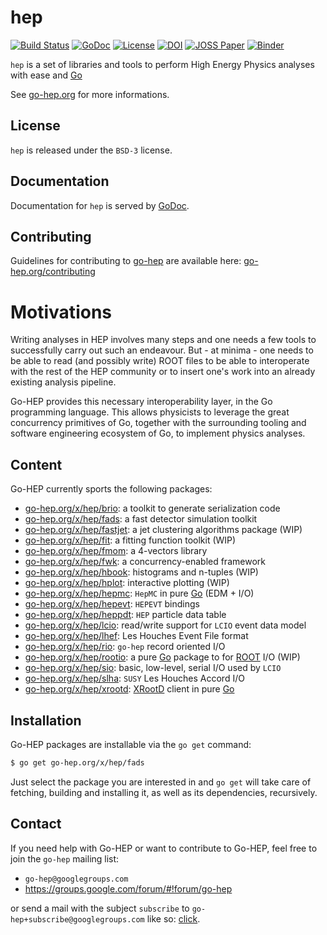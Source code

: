 hep
===

[![Build Status](https://travis-ci.org/go-hep/hep.svg?branch=master)](https://travis-ci.org/go-hep/hep)
[![GoDoc](https://godoc.org/go-hep.org/x/hep?status.svg)](https://godoc.org/go-hep.org/x/hep)
[![License](https://img.shields.io/badge/License-BSD--3-blue.svg)](https://go-hep.org/license)
[![DOI](https://zenodo.org/badge/DOI/10.5281/zenodo.597940.svg)](https://doi.org/10.5281/zenodo.597940)
[![JOSS Paper](http://joss.theoj.org/papers/0b007c81073186f7c61f95ea26ad7971/status.svg)](http://joss.theoj.org/papers/0b007c81073186f7c61f95ea26ad7971)
[![Binder](https://mybinder.org/badge.svg)](https://mybinder.org/v2/gh/go-hep/binder/master)


`hep` is a set of libraries and tools to perform High Energy Physics analyses with ease and [Go](https://golang.org)

See [go-hep.org](https://go-hep.org) for more informations.

## License

`hep` is released under the `BSD-3` license.

## Documentation

Documentation for `hep` is served by [GoDoc](https://godoc.org/go-hep.org/x/hep).

## Contributing

Guidelines for contributing to [go-hep](https://go-hep.org) are available here:
 [go-hep.org/contributing](https://go-hep.org/contributing)

# Motivations

Writing analyses in HEP involves many steps and one needs a few tools to
successfully carry out such an endeavour.
But - at minima - one needs to be able to read (and possibly write) ROOT files
to be able to interoperate with the rest of the HEP community or to insert
one's work into an already existing analysis pipeline.

Go-HEP provides this necessary interoperability layer, in the Go programming
language.
This allows physicists to leverage the great concurrency primitives of Go,
together with the surrounding tooling and software engineering ecosystem of Go,
to implement physics analyses.

## Content

Go-HEP currently sports the following packages:

- [go-hep.org/x/hep/brio](https://go-hep.org/x/hep/brio): a toolkit to generate serialization code
- [go-hep.org/x/hep/fads](https://go-hep.org/x/hep/fads): a fast detector simulation toolkit
- [go-hep.org/x/hep/fastjet](https://go-hep.org/x/hep/fastjet): a jet clustering algorithms package (WIP)
- [go-hep.org/x/hep/fit](https://go-hep.org/x/hep/fit): a fitting function toolkit (WIP)
- [go-hep.org/x/hep/fmom](https://go-hep.org/x/hep/fmom): a 4-vectors library
- [go-hep.org/x/hep/fwk](https://go-hep.org/x/hep/fwk): a concurrency-enabled framework
- [go-hep.org/x/hep/hbook](https://go-hep.org/x/hep/hbook): histograms and n-tuples (WIP)
- [go-hep.org/x/hep/hplot](https://go-hep.org/x/hep/hplot): interactive plotting (WIP)
- [go-hep.org/x/hep/hepmc](https://go-hep.org/x/hep/hepmc): `HepMC` in pure [Go](https://golang.org) (EDM + I/O)
- [go-hep.org/x/hep/hepevt](https://go-hep.org/x/hep/hepevt): `HEPEVT` bindings
- [go-hep.org/x/hep/heppdt](https://go-hep.org/x/hep/heppdt): `HEP` particle data table
- [go-hep.org/x/hep/lcio](https://go-hep.org/x/hep/lcio): read/write support for `LCIO` event data model
- [go-hep.org/x/hep/lhef](https://go-hep.org/x/hep/lhef): Les Houches Event File format
- [go-hep.org/x/hep/rio](https://go-hep.org/x/hep/rio): `go-hep` record oriented I/O
- [go-hep.org/x/hep/rootio](https://go-hep.org/x/hep/rootio): a pure [Go](https://golang.org) package to for [ROOT](https://root.cern.ch) I/O (WIP) 
- [go-hep.org/x/hep/sio](https://go-hep.org/x/hep/sio): basic, low-level, serial I/O used by `LCIO`
- [go-hep.org/x/hep/slha](https://go-hep.org/x/hep/slha): `SUSY` Les Houches Accord I/O
- [go-hep.org/x/hep/xrootd](https://go-hep.org/x/hep/xrootd): [XRootD](http://xrootd.org) client in pure [Go](https://golang.org)

## Installation

Go-HEP packages are installable via the `go get` command:

```sh
$ go get go-hep.org/x/hep/fads
```

Just select the package you are interested in and `go get` will take care of fetching, building and installing it, as well as its dependencies, recursively.

## Contact

If you need help with Go-HEP or want to contribute to Go-HEP, feel free to join the `go-hep` mailing list:

- `go-hep@googlegroups.com`
- https://groups.google.com/forum/#!forum/go-hep

or send a mail with the subject `subscribe` to `go-hep+subscribe@googlegroups.com` like so: [click](mailto:go-hep+subscribe@googlegroups.com?subject=subscribe).
